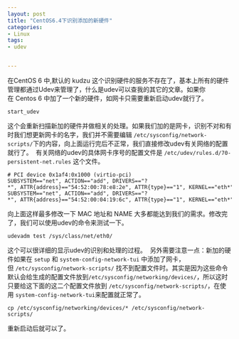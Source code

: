 ```yaml
---
layout: post
title: "CentOS6.4下识别添加的新硬件"
categories:
- Linux
tags:
- udev


---
```



在CentOS 6 中,默认的 kudzu 这个识别硬件的服务不存在了，基本上所有的硬件管理都通过Udev来管理了，什么是udev可以查我的其它的文章。如果你在 Centos 6 中加了一个新的硬件，如网卡只需要重新启动udev就行了。 

	start_udev 

这个会重新扫描新加的硬件并做相关的处理。如果我们加的是网卡，识别不对和有时我们想更新网卡的名字，我们并不需要编辑 `/etc/sysconfig/network-scripts/`下的内容，向上面运行完后不正常，我们直接修改udev有关网络的配置就行了。 
有关网络的udev的具体网卡序号的配置文件是 `/etc/udev/rules.d/70-persistent-net.rules` 这个文件。 

	# PCI device 0x1af4:0x1000 (virtio-pci) 
	SUBSYSTEM=="net", ACTION=="add", DRIVERS=="?*", ATTR{address}=="54:52:00:78:e8:2e", ATTR{type}=="1", KERNEL=="eth*", NAME="eth1" 
	SUBSYSTEM=="net", ACTION=="add", DRIVERS=="?*", ATTR{address}=="54:52:00:04:19:6c", ATTR{type}=="1", KERNEL=="eth*", NAME="eth0"  

向上面这样最多修改一下 MAC 地址和 NAME 大多都能达到我们的需求。修改完了，我们可以使用udev的命令来测试一下。 

	udevadm test /sys/class/net/eth0/ 

这个可以很详细的显示udev的识别和处理的过程。 
另外需要注意一点：新加的硬件如果在 `setup` 和 `system-config-network-tui` 中添加了网卡，但 `/etc/sysconfig/network-scripts/` 找不到配置文件时。其实是因为这些命令默认会给生成的配置文件放到`/etc/sysconfig/networking/devices/`，所以这时只要给这下面的这二个配置文件放到 `/etc/sysconfig/network-scripts/`，在使用 `system-config-network-tui`来配置就正常了。 

	cp /etc/sysconfig/networking/devices/* /etc/sysconfig/network-scripts/ 

重新启动后就可以了。 